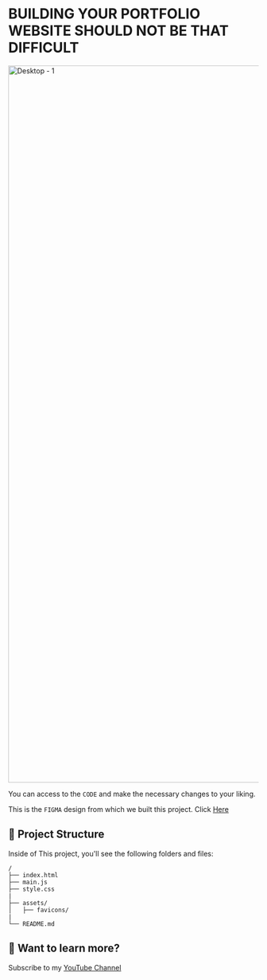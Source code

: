 # BUILDING YOUR PORTFOLIO WEBSITE SHOULD NOT BE THAT DIFFICULT

<img width="1440" alt="Desktop - 1" src="https://github.com/Carbell-sarfo/Free-Personal-Portfolio/assets/51845903/b87e46bb-f5a8-424b-8a64-d7b9e1495b6b">



You can access to the `CODE` and make the necessary changes to your liking.

This is the `FIGMA` design from which we built this project. Click [Here](https://www.figma.com/design/AI9d5Msc4nAZdwURopRCoE/Design-my-Portfolio?node-id=0-1&t=GNQpOLy9o6gyrZSf-1)





## 🚀 Project Structure

Inside of This project, you'll see the following folders and files:

```text
/
├── index.html
├── main.js
├── style.css
|
├── assets/
│   ├── favicons/
|
└── README.md
```


## 👀 Want to learn more?

Subscribe to my [YouTube Channel](https://www.youtube.com/channel/UCdC_rW9x4MnQvubSJOg4ihQ?sub_confirmation=1) 

